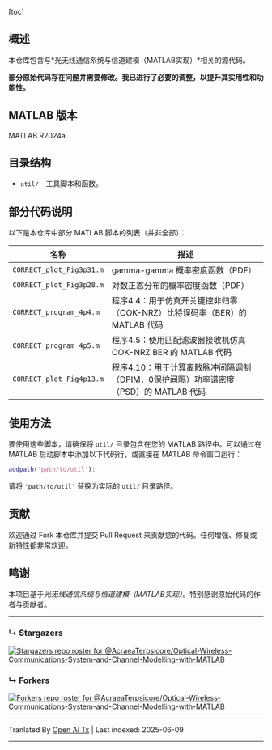[toc]

## 概述

本仓库包含与*光无线通信系统与信道建模（MATLAB实现）*相关的源代码。

**部分原始代码存在问题并需要修改。我已进行了必要的调整，以提升其实用性和功能性。**


## MATLAB 版本

MATLAB R2024a

## 目录结构

- `util/` - 工具脚本和函数。

## 部分代码说明

以下是本仓库中部分 MATLAB 脚本的列表（并非全部）：

| 名称                      | 描述                                                                                                  |
| ------------------------ | ----------------------------------------------------------------------------------------------------- |
| `CORRECT_plot_Fig3p31.m` | gamma-gamma 概率密度函数（PDF）                                                                       |
| `CORRECT_plot_Fig3p28.m` | 对数正态分布的概率密度函数（PDF）                                                                     |
| `CORRECT_program_4p4.m`  | 程序4.4：用于仿真开关键控非归零（OOK-NRZ）比特误码率（BER）的 MATLAB 代码                             |
| `CORRECT_program_4p5.m`  | 程序4.5：使用匹配滤波器接收机仿真 OOK-NRZ BER 的 MATLAB 代码                                          |
| `CORRECT_plot_Fig4p13.m` | 程序4.10：用于计算离散脉冲间隔调制（DPIM，0保护间隔）功率谱密度（PSD）的 MATLAB 代码                  |

## 使用方法

要使用这些脚本，请确保将 `util/` 目录包含在您的 MATLAB 路径中。可以通过在 MATLAB 启动脚本中添加以下代码行，或直接在 MATLAB 命令窗口运行：

```matlab
addpath('path/to/util');
```

请将 `'path/to/util'` 替换为实际的 `util/` 目录路径。

## 贡献

欢迎通过 Fork 本仓库并提交 Pull Request 来贡献您的代码。任何增强、修复或新特性都非常欢迎。

## 鸣谢

本项目基于*光无线通信系统与信道建模（MATLAB实现）*。特别感谢原始代码的作者与贡献者。

---



### &#8627; Stargazers
[![Stargazers repo roster for @AcraeaTerpsicore/Optical-Wireless-Communications-System-and-Channel-Modelling-with-MATLAB](http://reporoster.com/stars/AcraeaTerpsicore/Optical-Wireless-Communications-System-and-Channel-Modelling-with-MATLAB)](https://github.com/AcraeaTerpsicore/Optical-Wireless-Communications-System-and-Channel-Modelling-with-MATLAB/stargazers)

### &#8627; Forkers
[![Forkers repo roster for @AcraeaTerpsicore/Optical-Wireless-Communications-System-and-Channel-Modelling-with-MATLAB](http://reporoster.com/forks/AcraeaTerpsicore/Optical-Wireless-Communications-System-and-Channel-Modelling-with-MATLAB)](https://github.com/AcraeaTerpsicore/Optical-Wireless-Communications-System-and-Channel-Modelling-with-MATLAB/network/members)



---

Tranlated By [Open Ai Tx](https://github.com/OpenAiTx/OpenAiTx) | Last indexed: 2025-06-09

---